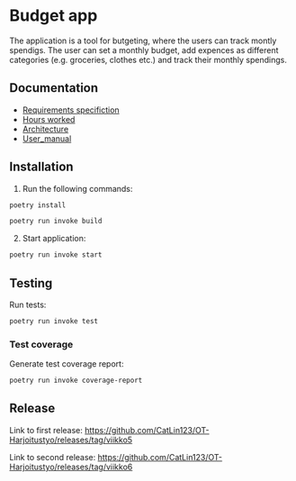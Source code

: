 # Budget app

The application is a tool for butgeting, where the users can track montly spendigs. The user can set a monthly budget, add expences as different categories (e.g. groceries, clothes etc.) and track their monthly spendings.

## Documentation

- [Requirements specifiction](documentation/RequirementsSpecifications.md)
- [Hours worked](documentation/tuntikirjanpito.md)
- [Architecture](documentation/architecture.md)
- [User_manual](documentation/architecture.md)

## Installation

1. Run the following commands:

```bash
poetry install
```

```bash
poetry run invoke build
```

2. Start application:

```bash
poetry run invoke start
```

## Testing

Run tests:

```bash
poetry run invoke test
```

### Test coverage

Generate test coverage report:

```bash
poetry run invoke coverage-report
```

## Release

Link to first release: https://github.com/CatLin123/OT-Harjoitustyo/releases/tag/viikko5

Link to second release: https://github.com/CatLin123/OT-Harjoitustyo/releases/tag/viikko6


